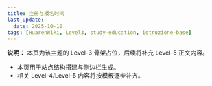```yaml
---
title: 注册与报名时间
last_update:
  date: 2025-10-10
tags: [HuarenWiki, Level3, study-education, istruzione-base]
---
```

**说明：** 本页为该主题的 Level-3 骨架占位，后续将补充 Level-5 正文内容。

- 本页用于站点结构搭建与侧边栏生成。
- 相关 Level-4/Level-5 内容将按模板逐步补齐。
